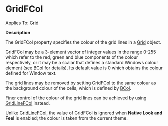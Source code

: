 




<h1 class="heading"><span class="name">GridFCol</span></h1>

Applies To: [Grid](../a-z/grid.md)


**Description**


The GridFCol property specifies the colour of the grid lines in a [Grid](../a-z/grid.md) object.


GridFCol may be a 3-element vector of integer values  in the range 0-255 which refer to the red, green and blue components of the colour respectively, or it may be a scalar that defines a standard Windows colour element (see [BCol](../a-z/bcol.md) for details). Its default value is 0 which obtains the colour defined for Window text.


The grid lines may be removed by setting GridFCol to the same colour as the background colour of the cells, which is defined by [BCol](../a-z/bcol.md).


Finer control of the colour of the grid lines can be achieved by using [GridLineFCol](../a-z/gridlinefcol.md) instead.


Unlike [GridLineFCol](../a-z/gridlinefcol.md), the value of GridFCol is ignored when **Native Look and Feel** is enabled; the colour is taken from the current theme.



